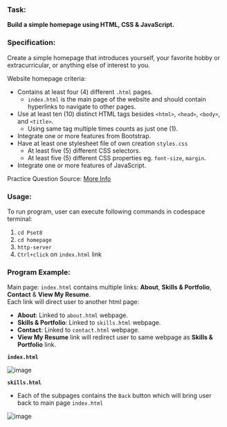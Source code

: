 ### Task: ###
**Build a simple homepage using HTML, CSS & JavaScript.**

### Specification: ###
Create a simple homepage that introduces yourself, your favorite hobby or extracurricular, or anything else of interest to you.

Website homepage criteria:
- Contains at least four (4) different `.html` pages.
  - `index.html` is the main page of the website and should contain hyperlinks to navigate to other pages.   
- Use at least ten (10) distinct HTML tags besides `<html>`, `<head>`, `<body>`, and `<title>`.
  - Using same tag multiple times counts as just one (1).
- Integrate one or more features from Bootstrap.
- Have at least one stylesheet file of own creation `styles.css`
  - At least five (5) different CSS selectors.
  - At least five (5) different CSS properties eg. `font-size`, `margin`.
- Integrate one or more features of JavaScript.
  
Practice Question Source: [More Info](https://cs50.harvard.edu/x/2022/psets/8/homepage/#getting-started)
  
### Usage: ###
To run program, user can execute following commands in codespace terminal:
1. `cd Pset8`
2. `cd homepage`
3.  `http-server`
4.  `Ctrl+click` on `index.html` link 

### Program Example: ###
Main page: `index.html` contains multiple links: **About**, **Skills & Portfolio**, **Contact** & **View My Resume**. <br>
Each link will direct user to another html page: <br>
- **About**: Linked to `about.html` webpage.
- **Skills & Portfolio**: Linked to `skills.html` webpage.
- **Contact**: Linked to `contact.html` webpage.
- **View My Resume** link will redirect user to same webpage as **Skills & Portfolio** link. 

**`index.html`**

![image](https://user-images.githubusercontent.com/107826905/214814358-6a12b213-55af-4906-971e-a4ce14b218e2.png)

**`skills.html`**
- Each of the subpages contains the `Back` button which will bring user back to main page `index.html`

![image](https://user-images.githubusercontent.com/107826905/214816197-4dd41d4c-116e-456e-8129-c3b7d40747d2.png)
